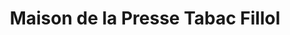 ---
title: "Maison de la Presse Tabac Fillol"
url: /saint-chinian/maison-de-la-presse-tabac-fillol/
shop: marchand de journaux
---